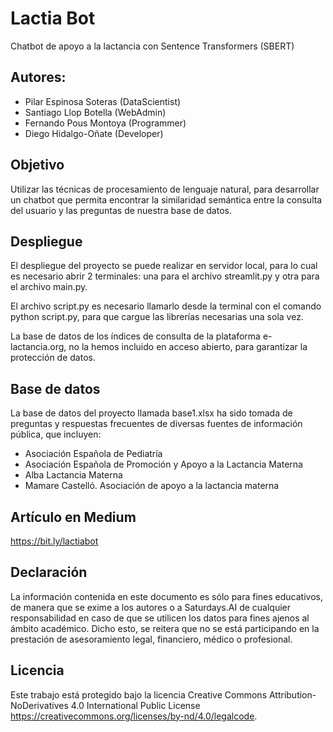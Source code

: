 # Lactia Bot

Chatbot de apoyo a la lactancia con Sentence Transformers (SBERT)

 ## Autores:

- Pilar Espinosa Soteras (DataScientist) 
- Santiago Llop Botella (WebAdmin) 
- Fernando Pous Montoya (Programmer) 
- Diego Hidalgo-Oñate (Developer)

## Objetivo

Utilizar las técnicas de procesamiento de lenguaje natural, para desarrollar un chatbot que permita encontrar la similaridad semántica entre la consulta del usuario y las preguntas de nuestra base de datos.

## Despliegue

El despliegue del proyecto se puede realizar en servidor local, para lo cual es necesario abrir 2 terminales: una para el archivo streamlit.py y otra para el archivo main.py.

El archivo script.py es necesario llamarlo desde la terminal con el comando python script.py, para que cargue las librerías necesarias una sola vez.

La base de datos de los índices de consulta de la plataforma e-lactancia.org, no la hemos incluido en acceso abierto, para garantizar la protección de datos.

## Base de datos

La base de datos del proyecto llamada base1.xlsx ha sido tomada de preguntas y respuestas frecuentes de diversas fuentes de información pública, que incluyen:

- Asociación Española de Pediatría
- Asociación Española de Promoción y Apoyo a la Lactancia Materna
- Alba Lactancia Materna
- Mamare Castelló. Asociación de apoyo a la lactancia materna

## Artículo en Medium

https://bit.ly/lactiabot

## Declaración

La información contenida en este documento es sólo para fines educativos, de manera que se exime a los autores o a Saturdays.AI de cualquier responsabilidad en caso de que se utilicen los datos para fines ajenos al ámbito académico. Dicho esto, se reitera que no se está participando en la prestación de asesoramiento legal, financiero, médico o profesional.

## Licencia

Este trabajo está protegido bajo la licencia Creative Commons Attribution-NoDerivatives 4.0 International Public License https://creativecommons.org/licenses/by-nd/4.0/legalcode.